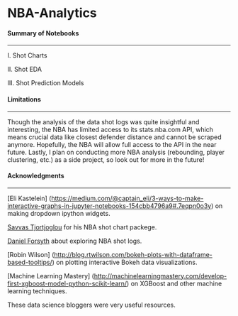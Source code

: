 # NBA-Analytics

#### Summary of Notebooks
----
I. Shot Charts

II. Shot EDA

III. Shot Prediction Models

#### Limitations
----
Though the analysis of the data shot logs was quite insightful and interesting, the NBA has limited access to its stats.nba.com API, which means
crucial data like closest defender distance and  cannot be scraped anymore. Hopefully, the NBA will allow full access to the API in the near future.
Lastly, I plan on conducting more NBA analysis (rebounding, player clustering, etc.) as a side project, so look out for more in the future!

#### Acknowledgments
----
[Eli Kastelein] (https://medium.com/@captain_eli/3-ways-to-make-interactive-graphs-in-jupyter-notebooks-154cbb4796a9#.7eqpn0o3y) on making dropdown ipython widgets.

[Savvas Tjortjoglou](https://github.com/savvastj/nbashots) for his NBA shot chart packege. 

[Daniel Forsyth](http://www.danielforsyth.me/exploring_nba_data_in_python/) about exploring NBA shot logs.

[Robin Wilson] (http://blog.rtwilson.com/bokeh-plots-with-dataframe-based-tooltips/) on plotting interactive Bokeh data visualizations.

[Machine Learning Mastery] (http://machinelearningmastery.com/develop-first-xgboost-model-python-scikit-learn/) on XGBoost and other machine learning techniques.

These data science bloggers were very useful resources.
